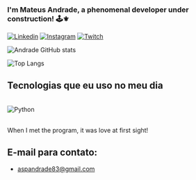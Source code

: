 ### I'm Mateus Andrade, a phenomenal developer under construction! 🕹️⚜️

[![Linkedin](https://img.shields.io/badge/LinkedIn-0077B5?style=for-the-badge&logo=linkedin&logoColor=white)](https://www.linkedin.com/in/mateus-andrade-956592276/)
[![Instagram](https://img.shields.io/badge/Instagram-E4405F?style=for-the-badge&logo=instagram&logoColor=white)](https://www.instagram.com/mateusgomes_run/)
[![Twitch](https://img.shields.io/badge/Twitch-9146FF?style=for-the-badge&logo=twitch&logoColor=white)](https://www.twitch.tv/dmrmateuss)

![Andrade GitHub stats](https://github-readme-stats.vercel.app/api?username=aspandrade&show_icons=true&theme=dracula)

![Top Langs](https://github-readme-stats.vercel.app/api/top-langs/?username=aspandrade&layout=compact)
## Tecnologias que eu uso no meu dia

<div style="1display: inline_block"><br/>
    <img align="center" alt="Python" src="https://img.shields.io/badge/Python-3776AB?style=for-the-badge&logo=python&logoColor=white" />
</div><br/>

When I met the program, it was love at first sight!

## E-mail para contato:

- aspandrade83@gmail.com
